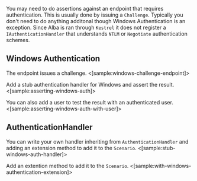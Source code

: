 <!--title: Working with Authentication-->

You may need to do assertions against an endpoint that requires authentication.  This is usually done by issuing a `Challenge`.  Typically you don't need to do anything additonal though Windows Authentication is an exception.  Since Alba is ran through `Kestrel` it does not register a `IAuthenticationHandler` that understands `NTLM` or `Negotiate` authentication schemes.

## Windows Authentication

The endpoint issues a challenge.
<[sample:windows-challenge-endpoint]>

Add a stub authentication handler for Windows and assert the result.
<[sample:asserting-windows-auth]>

You can also add a user to test the result with an authenticated user.
<[sample:asserting-windows-auth-with-user]>

## AuthenticationHandler

You can write your own handler inheriting from `AuthenticationHandler` and adding an extension method to add it to the `Scenario`.
<[sample:stub-windows-auth-handler]>

Add an extention method to add it to the `Scenario`.
<[sample:with-windows-authentication-extension]>
